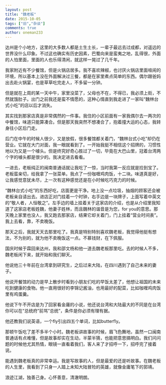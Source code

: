 ```yaml
---
layout: post
title: "魏老板"
date: 2015-10-05
tags: ["旧","杂谈"]
comments: true
author: oneman233
---
```


达州是个小地方，这里的大多数人都是土生土长，一辈子最远去过成都，对遥远的世界没什么印象。不过这也确实有历史因素，巴蜀向来是蛮夷之地，乱得很，外面的人怕里面，里面的人也乐得清闲，就这样一晃过了几千年。

我家附近有不少餐馆，但是火锅店居多。我不喜欢辣椒，也讨厌火锅店里面喧闹的环境，所以基本上没在外面解决过三餐，都是在家里煮点简单的东西。偶尔跟爸妈出去赴火锅宴，也是草草吃完走人，不多留一分钟。

但是就在上周的某一天中午，家里没菜了，父母也不在，不得已，我必须上街，不然就饿肚子。出门之前我还是蛮不情愿的，这种心情直到我走进了一家叫“魏林台式小吃”的店以后才消失。

其实找到那家店真是非常偶然的一件事。我住的小区前面有一家我偶尔去一两次的中餐馆，味道只能算凑合。但是那天我突然不想凑合了，抱着撞大运的心态，我转身往小区后门走。

后门在中午的时候人很少，又是放假，很多餐馆都关着门，“魏林台式小吃”却仍在营业。它就在大门对面，我一眼就看到了。一开始我挺不相信这个招牌的，习惯性地以为又是一个噱头。但是终究好奇心胜过了一切，毕竟在大巴山里，冠着台湾两个字的噱头都是很少的。我决定进去看看。

一进去，老板纯正的闽南普通话就让我吃了一惊，当时我第一反应就是捡到宝了。老板蛮亲切，给我拿了一张菜单。我点了一份咖喱鸡肉饭，十二块。味道真是好，让我感觉意犹未尽，上一次有这种感觉还是在小时候吃巧克力的时候。

“魏林台式小吃”的东西好吃，店面更是干净。地上没一点垃圾，抽烟的顾客还会被老板亲自请出去。进店正对门挂着一个时钟，右手边是一块牌子，上面写着中英文的“敬人者，人恒敬之”。左手边的墙上挂着关于这家店的介绍，也是从介绍里我知道了这家店老板姓魏，他妻子姓林，而且魏林的谐音是为您，for you的意思。那天晚上家里也没人，我又跑去那家店，结果它却关着门，门上挂着“营业时间表”。我上去看，靠，不卖晚饭。

那天之后，我就天天去那里吃了。我真是特别特别喜欢魏老板，我觉得他挺有想法，不为别的，就为他不卖晚饭这一点。不慕钱财，在下佩服。

国庆时候于霖回来达州，我和邵文杨和他一道去魏老板那里吃。去的时候人不多，魏老板闲下来，就开始和我们聊天。

他说他三十年前在台湾拿到研究生，之后过来大陆，在四川遇到了自己未来的妻子。

他说开餐馆的动力是早上散步时看到小朋友们吃的早饭太差了，他想让祖国的未来吃到健康的食物。他一直用很好的李锦记酱油，也用最好的配菜，比如咖喱鸡肉饭里有鸡蛋羹。

他说下午不开店是为了回家看金庸的小说，他还说台湾和大陆最大的不同是在台湾你可以在“总统府”前骂”总统”，条件是你必须有理有据。

他还教我们说英语，一个fly引出四五个单词，比如butterfly。

那顿午饭吃了差不多半个小时。魏老板讲故事的时候，眉飞色舞地，虽然一口闽南普通话有点难懂，但是故事却实在生动，半蒙半猜，也能把意思搞明白。我们问问题的时候他尤其热情，眼镜一直看着我们，客人来了才招呼一下，招呼完了接着说。

能遇到魏老板真的非常幸运。我是写故事的人，但是最爱的还是听故事。在魏老板的人生里，我看到了只身一人踏上未知大陆冒险的英雄，就像金庸笔下的郭靖。

浪迹江湖，独善己身。心怀善意，清澈明朗。